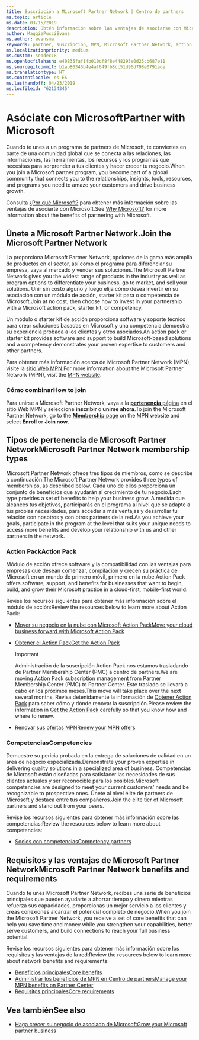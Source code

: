 ```yaml
---
title: Suscripción a Microsoft Partner Network | Centro de partners
ms.topic: article
ms.date: 03/15/2019
description: Obtén información sobre las ventajas de asociarse con Microsoft. La proporciona Microsoft Partner Network, opciones de la gama más amplia de productos en el sector, así como el programa para diferenciar su empresa, vaya al mercado y vender sus soluciones.
author: MaggiePucciEvans
ms.author: evansma
keywords: partner, suscripción, MPN, Microsoft Partner Network, action pack, MAPS, suscripción a action pack, ventajas, ventajas de MPN, suscripción, silver, gold, competencias
ms.localizationpriority: medium
ms.custom: seodec18
ms.openlocfilehash: e40835faf14b010cf8f8e448293e0d25cb687e11
ms.sourcegitcommit: b1ab80345b4e4af649fb8cc51d96d798e0791ade
ms.translationtype: HT
ms.contentlocale: es-ES
ms.lasthandoff: 04/23/2019
ms.locfileid: "62134345"
---
```

# <a name="partner-with-microsoft"></a><span data-ttu-id="ca7c3-105">Asóciate con Microsoft</span><span class="sxs-lookup"><span data-stu-id="ca7c3-105">Partner with Microsoft</span></span>

<span data-ttu-id="ca7c3-106">Cuando te unes a un programa de partners de Microsoft, te conviertes en parte de una comunidad global que se conecta a las relaciones, las informaciones, las herramientas, los recursos y los programas que necesitas para sorprender a tus clientes y hacer crecer tu negocio.</span><span class="sxs-lookup"><span data-stu-id="ca7c3-106">When you join a Microsoft partner program, you become part of a global community that connects you to the relationships, insights, tools, resources, and programs you need to amaze your customers and drive business growth.</span></span>

<span data-ttu-id="ca7c3-107">Consulta [¿Por qué Microsoft?](https://partner.microsoft.com/business-opportunities/why-microsoft) para obtener más información sobre las ventajas de asociarte con Microsoft.</span><span class="sxs-lookup"><span data-stu-id="ca7c3-107">See [Why Microsoft?](https://partner.microsoft.com/business-opportunities/why-microsoft) for more information about the benefits of partnering with Microsoft.</span></span> 

## <a name="join-the-microsoft-partner-network"></a><span data-ttu-id="ca7c3-108">Únete a Microsoft Partner Network.</span><span class="sxs-lookup"><span data-stu-id="ca7c3-108">Join the Microsoft Partner Network</span></span>

<!-- 12/5/18 The content below was copied and pasted directly from the Membership page of the MPN site (https://partner.microsoft.com/en-us/membership)-->

<span data-ttu-id="ca7c3-109">La proporciona Microsoft Partner Network, opciones de la gama más amplia de productos en el sector, así como el programa para diferenciar su empresa, vaya al mercado y vender sus soluciones.</span><span class="sxs-lookup"><span data-stu-id="ca7c3-109">The Microsoft Partner Network gives you the widest range of products in the industry as well as program options to differentiate your business, go to market, and sell your solutions.</span></span> <span data-ttu-id="ca7c3-110">Unir sin costo alguno y luego elija cómo desea invertir en su asociación con un módulo de acción, starter kit para o competencia de Microsoft.</span><span class="sxs-lookup"><span data-stu-id="ca7c3-110">Join at no cost, then choose how to invest in your partnership with a Microsoft action pack, starter kit, or competency.</span></span>

<span data-ttu-id="ca7c3-111">Un módulo o starter kit de acción proporciona software y soporte técnico para crear soluciones basadas en Microsoft y una competencia demuestra su experiencia probada a los clientes y otros asociados.</span><span class="sxs-lookup"><span data-stu-id="ca7c3-111">An action pack or starter kit provides software and support to build Microsoft-based solutions and a competency demonstrates your proven expertise to customers and other partners.</span></span>

<span data-ttu-id="ca7c3-112">Para obtener más información acerca de Microsoft Partner Network (MPN), visite la [sitio Web MPN](https://partner.microsoft.com/commercial).</span><span class="sxs-lookup"><span data-stu-id="ca7c3-112">For more information about the Microsoft Partner Network (MPN), visit the [MPN website](https://partner.microsoft.com/commercial).</span></span>

### <a name="how-to-join"></a><span data-ttu-id="ca7c3-113">Cómo combinar</span><span class="sxs-lookup"><span data-stu-id="ca7c3-113">How to join</span></span>

<span data-ttu-id="ca7c3-114">Para unirse a Microsoft Partner Network, vaya a la [ **pertenencia** página](https://partner.microsoft.com/membership) en el sitio Web MPN y seleccione **inscribir** o **unirse ahora**.</span><span class="sxs-lookup"><span data-stu-id="ca7c3-114">To join the Microsoft Partner Network, go to the [**Membership** page](https://partner.microsoft.com/membership) on the MPN website and select **Enroll** or **Join now**.</span></span>

## <a name="microsoft-partner-network-membership-types"></a><span data-ttu-id="ca7c3-115">Tipos de pertenencia de Microsoft Partner Network</span><span class="sxs-lookup"><span data-stu-id="ca7c3-115">Microsoft Partner Network membership types</span></span>

<!-- 12/5/18 The content below was copied and pasted directly from the Membership pages of the MPN site (https://partner.microsoft.com/en-us/membership)-->

<span data-ttu-id="ca7c3-116">Microsoft Partner Network ofrece tres tipos de miembros, como se describe a continuación.</span><span class="sxs-lookup"><span data-stu-id="ca7c3-116">The Microsoft Partner Network provides three types of memberships, as described below.</span></span> <span data-ttu-id="ca7c3-117">Cada uno de ellos proporciona un conjunto de beneficios que ayudarán al crecimiento de tu negocio.</span><span class="sxs-lookup"><span data-stu-id="ca7c3-117">Each type provides a set of benefits to help your business grow.</span></span> <span data-ttu-id="ca7c3-118">A medida que alcances tus objetivos, participarás en el programa al nivel que se adapte a tus propias necesidades, para acceder a más ventajas y desarrollar tu relación con nosotros y con otros partners de la red.</span><span class="sxs-lookup"><span data-stu-id="ca7c3-118">As you achieve your goals, participate in the program at the level that suits your unique needs to access more benefits and develop your relationship with us and other partners in the network.</span></span>

### <a name="action-pack"></a><span data-ttu-id="ca7c3-119">Action Pack</span><span class="sxs-lookup"><span data-stu-id="ca7c3-119">Action Pack</span></span>

<span data-ttu-id="ca7c3-120">Módulo de acción ofrece software y la compatibilidad con las ventajas para empresas que desean comenzar, compilación y crecen su práctica de Microsoft en un mundo de primero móvil, primero en la nube.</span><span class="sxs-lookup"><span data-stu-id="ca7c3-120">Action Pack offers software, support, and benefits for businesses that want to begin, build, and grow their Microsoft practice in a cloud-first, mobile-first world.</span></span> 

<span data-ttu-id="ca7c3-121">Revise los recursos siguientes para obtener más información sobre el módulo de acción:</span><span class="sxs-lookup"><span data-stu-id="ca7c3-121">Review the resources below to learn more about Action Pack:</span></span>

- [<span data-ttu-id="ca7c3-122">Mover su negocio en la nube con Microsoft Action Pack</span><span class="sxs-lookup"><span data-stu-id="ca7c3-122">Move your cloud business forward with Microsoft Action Pack</span></span>](https://partner.microsoft.com/membership/action-pack)
- [<span data-ttu-id="ca7c3-123">Obtener el Action Pack</span><span class="sxs-lookup"><span data-stu-id="ca7c3-123">Get the Action Pack</span></span>](mpn-get-action-pack.md)
  
    >[!IMPORTANT]
    ><span data-ttu-id="ca7c3-124">Administración de la suscripción Action Pack nos estamos trasladando de Partner Membership Center (PMC) a centro de partners.</span><span class="sxs-lookup"><span data-stu-id="ca7c3-124">We are moving Action Pack subscription management from Partner Membership Center (PMC) to Partner Center.</span></span> <span data-ttu-id="ca7c3-125">Este traslado se llevará a cabo en los próximos meses.</span><span class="sxs-lookup"><span data-stu-id="ca7c3-125">This move will take place over the next several months.</span></span> <span data-ttu-id="ca7c3-126">Revisa detenidamente la información de [Obtener Action Pack](mpn-get-action-pack.md) para saber cómo y dónde renovar la suscripción.</span><span class="sxs-lookup"><span data-stu-id="ca7c3-126">Please review the information in [Get the Action Pack](mpn-get-action-pack.md) carefully so that you know how and where to renew.</span></span>  

- [<span data-ttu-id="ca7c3-127">Renovar sus ofertas MPN</span><span class="sxs-lookup"><span data-stu-id="ca7c3-127">Renew your MPN offers</span></span>](renew-mpn-offers.md)

### <a name="competencies"></a><span data-ttu-id="ca7c3-128">Competencias</span><span class="sxs-lookup"><span data-stu-id="ca7c3-128">Competencies</span></span>

<span data-ttu-id="ca7c3-129">Demuestre su pericia probada en la entrega de soluciones de calidad en un área de negocio especializada.</span><span class="sxs-lookup"><span data-stu-id="ca7c3-129">Demonstrate your proven expertise in delivering quality solutions in a specialized area of business.</span></span> <span data-ttu-id="ca7c3-130">Competencias de Microsoft están diseñadas para satisfacer las necesidades de sus clientes actuales y ser reconocible para los posibles.</span><span class="sxs-lookup"><span data-stu-id="ca7c3-130">Microsoft competencies are designed to meet your current customers’ needs and be recognizable to prospective ones.</span></span> <span data-ttu-id="ca7c3-131">Únete al nivel élite de partners de Microsoft y destaca entre tus compañeros.</span><span class="sxs-lookup"><span data-stu-id="ca7c3-131">Join the elite tier of Microsoft partners and stand out from your peers.</span></span>

<span data-ttu-id="ca7c3-132">Revise los recursos siguientes para obtener más información sobre las competencias:</span><span class="sxs-lookup"><span data-stu-id="ca7c3-132">Review the resources below to learn more about competencies:</span></span>

- [<span data-ttu-id="ca7c3-133">Socios con competencias</span><span class="sxs-lookup"><span data-stu-id="ca7c3-133">Competency partners</span></span>](https://partner.microsoft.com/membership/competencies)

## <a name="microsoft-partner-network-benefits-and-requirements"></a><span data-ttu-id="ca7c3-134">Requisitos y las ventajas de Microsoft Partner Network</span><span class="sxs-lookup"><span data-stu-id="ca7c3-134">Microsoft Partner Network benefits and requirements</span></span>

<span data-ttu-id="ca7c3-135">Cuando te unes Microsoft Partner Network, recibes una serie de beneficios principales que pueden ayudarte a ahorrar tiempo y dinero mientras refuerza sus capacidades, proporcionas un mejor servicio a los clientes y creas conexiones alcanzar el potencial completo de negocio.</span><span class="sxs-lookup"><span data-stu-id="ca7c3-135">When you join the Microsoft Partner Network, you receive a set of core benefits that can help you save time and money while you strengthen your capabilities, better serve customers, and build connections to reach your full business potential.</span></span>

<span data-ttu-id="ca7c3-136">Revise los recursos siguientes para obtener más información sobre los requisitos y las ventajas de la red:</span><span class="sxs-lookup"><span data-stu-id="ca7c3-136">Review the resources below to learn more about network benefits and requirements:</span></span>

- [<span data-ttu-id="ca7c3-137">Beneficios principales</span><span class="sxs-lookup"><span data-stu-id="ca7c3-137">Core benefits</span></span>](https://partner.microsoft.com/en-us/membership/core-benefits#simple-tab-content-1)
- [<span data-ttu-id="ca7c3-138">Administrar los beneficios de MPN en Centro de partners</span><span class="sxs-lookup"><span data-stu-id="ca7c3-138">Manage your MPN benefits on Partner Center</span></span>](manage-your-partner-network-benefits.md)
- [<span data-ttu-id="ca7c3-139">Requisitos principales</span><span class="sxs-lookup"><span data-stu-id="ca7c3-139">Core requirements</span></span>](https://partner.microsoft.com/en-us/membership/core-benefits#simple-tab-content-2)

## <a name="see-also"></a><span data-ttu-id="ca7c3-140">Vea también</span><span class="sxs-lookup"><span data-stu-id="ca7c3-140">See also</span></span>
- [<span data-ttu-id="ca7c3-141">Haga crecer su negocio de asociado de Microsoft</span><span class="sxs-lookup"><span data-stu-id="ca7c3-141">Grow your Microsoft partner business</span></span>](grow-your-business.md)
